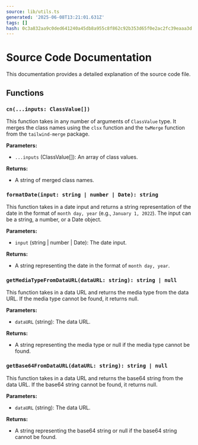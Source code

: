 ```yaml
---
source: lib/utils.ts
generated: '2025-06-08T13:21:01.631Z'
tags: []
hash: 0c3a832aa9c0ded641240a45db8a955c8f862c92b353d65f0e2ac2fc39eaaa3d
---
```

# Source Code Documentation

This documentation provides a detailed explanation of the source code file.

## Functions

### `cn(...inputs: ClassValue[])`

This function takes in any number of arguments of `ClassValue` type. It merges the class names using the `clsx` function and the `twMerge` function from the `tailwind-merge` package.

**Parameters:**

- `...inputs` (ClassValue[]): An array of class values.

**Returns:**

- A string of merged class names.

### `formatDate(input: string | number | Date): string`

This function takes in a date input and returns a string representation of the date in the format of `month day, year` (e.g., `January 1, 2022`). The input can be a string, a number, or a Date object.

**Parameters:**

- `input` (string | number | Date): The date input.

**Returns:**

- A string representing the date in the format of `month day, year`.

### `getMediaTypeFromDataURL(dataURL: string): string | null`

This function takes in a data URL and returns the media type from the data URL. If the media type cannot be found, it returns null.

**Parameters:**

- `dataURL` (string): The data URL.

**Returns:**

- A string representing the media type or null if the media type cannot be found.

### `getBase64FromDataURL(dataURL: string): string | null`

This function takes in a data URL and returns the base64 string from the data URL. If the base64 string cannot be found, it returns null.

**Parameters:**

- `dataURL` (string): The data URL.

**Returns:**

- A string representing the base64 string or null if the base64 string cannot be found.
